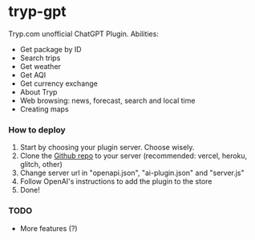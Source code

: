 # tryp-gpt

Tryp.com unofficial ChatGPT Plugin. Abilities:

* Get package by ID
* Search trips
* Get weather
* Get AQI
* Get currency exchange
* About Tryp
* Web browsing: news, forecast, search and local time
* Creating maps

### How to deploy
1. Start by choosing your plugin server. Choose wisely.
2. Clone the [Github repo](https://github.com/tiagorangel2011/tryp-gpt) to your server (recommended: vercel, heroku, glitch, other)
3. Change server url in "openapi.json", "ai-plugin.json" and "server.js"
4. Follow OpenAI's instructions to add the plugin to the store
5. Done!

### TODO
* More features (?)